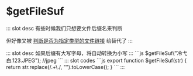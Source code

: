 # $getFileSuf
<ContainerBox title="介绍">
::: slot desc
有些时候我们只想要文件后缀名来判断

但好像又被 [判断是否为指定类型的文件链接](/Function/custom/urlFileType.html) 给替代了
:::
</ContainerBox>

<ContainerBox title="基础用法">
::: slot desc
如果后缀有大写字母，将自动转换为小写
:::
```js
$getFileSuf("冷弋白.123.JPEG"); //jpeg
```
<ShowCode>
::: slot codes
```js
export function $getFileSuf(str) {
  return str.replace(/.+\./, "").toLowerCase();
}
```
:::
</ShowCode>
</ContainerBox>